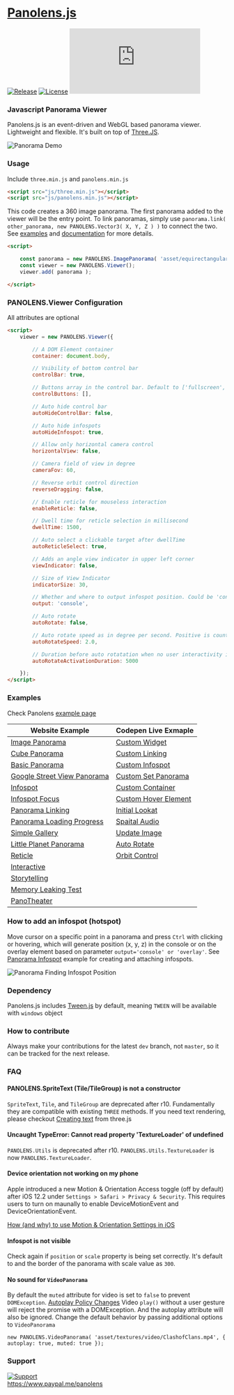 # [Panolens.js](http://pchen66.github.io/Panolens)

[![Release][release-badge]][release-badge-url]
[![License][license-badge]][license-badge-url]
![GzipSize][gzip-size-badge]

### Javascript Panorama Viewer

Panolens.js is an event-driven and WebGL based panorama viewer. Lightweight and flexible. It's built on top of [Three.JS](https://github.com/mrdoob/three.js).

![Panorama Demo](https://github.com/pchen66/pchen66.github.io/blob/master/Panolens/images/panolens.gif?raw=true)

### Usage

Include `three.min.js` and `panolens.min.js`

```html
<script src="js/three.min.js"></script>
<script src="js/panolens.min.js"></script>
```
This code creates a 360 image panorama. The first panorama added to the viewer will be the entry point. To link panoramas, simply use `panorama.link( other_panorama, new PANOLENS.Vector3( X, Y, Z ) )` to connect the two. See [examples](http://pchen66.github.io/Panolens/) and [documentation](http://pchen66.github.io/Panolens/docs/index.html) for more details.

```html
<script>

	const panorama = new PANOLENS.ImagePanorama( 'asset/equirectangular.jpg' );
	const viewer = new PANOLENS.Viewer();
	viewer.add( panorama );

</script>
```

### PANOLENS.Viewer Configuration
All attributes are optional
```html
<script>
	viewer = new PANOLENS.Viewer({

		// A DOM Element container
		container: document.body,

		// Vsibility of bottom control bar
		controlBar: true,

		// Buttons array in the control bar. Default to ['fullscreen', 'setting', 'video']
		controlButtons: [],

		// Auto hide control bar
		autoHideControlBar: false,

		// Auto hide infospots
		autoHideInfospot: true,

		// Allow only horizontal camera control
		horizontalView: false,

		// Camera field of view in degree
		cameraFov: 60,

		// Reverse orbit control direction
		reverseDragging: false,

		// Enable reticle for mouseless interaction
		enableReticle: false,

		// Dwell time for reticle selection in millisecond
		dwellTime: 1500,

		// Auto select a clickable target after dwellTime
		autoReticleSelect: true,

		// Adds an angle view indicator in upper left corner
		viewIndicator: false,

		// Size of View Indicator
		indicatorSize: 30,

		// Whether and where to output infospot position. Could be 'console' or 'overlay'
		output: 'console',

		// Auto rotate
		autoRotate: false,

		// Auto rotate speed as in degree per second. Positive is counter-clockwise and negative is clockwise.
		autoRotateSpeed: 2.0,

		// Duration before auto rotatation when no user interactivity in ms
		autoRotateActivationDuration: 5000

	});
</script>
```

### Examples

Check Panolens [example page](http://pchen66.github.io/Panolens/#Example)

Website Example | Codepen Live Exmaple
------------ | -------------
[Image Panorama](https://pchen66.github.io/Panolens/examples/panorama_image.html) | [Custom Widget](https://codepen.io/pchen66/pen/vZVyYr)
[Cube Panorama](https://pchen66.github.io/Panolens/examples/panorama_cube.html) | [Custom Linking](https://codepen.io/pchen66/pen/yXeWMJ)
[Basic Panorama](https://pchen66.github.io/Panolens/examples/panorama_basic.html) | [Custom Infospot](https://codepen.io/pchen66/pen/dRYNNG)
[Google Street View Panorama](https://pchen66.github.io/Panolens/examples/panorama_googlestreetview.html) | [Custom Set Panorama](https://codepen.io/pchen66/pen/RgxeJM)
[Infospot](https://pchen66.github.io/Panolens/examples/panorama_infospot.html) | [Custom Container](https://codepen.io/pchen66/pen/gMmggW)
[Infospot Focus](https://pchen66.github.io/Panolens/examples/panorama_infospot_focus.html) | [Custom Hover Element](https://codepen.io/pchen66/pen/vKvWQV)
[Panorama Linking](https://pchen66.github.io/Panolens/examples/panorama_linking.html) | [Initial Lookat](https://codepen.io/pchen66/pen/LLgxME)
[Panorama Loading Progress](https://pchen66.github.io/Panolens/examples/panorama_loading_progress.html) | [Spaital Audio](https://codepen.io/pchen66/pen/EZjbXq)
[Simple Gallery](https://pchen66.github.io/Panolens/examples/panorama_simple_gallery.html) | [Update Image](https://codepen.io/pchen66/pen/YxeYGZ)
[Little Planet Panorama](https://pchen66.github.io/Panolens/examples/littleplanet_image.html) | [Auto Rotate](https://codepen.io/pchen66/pen/rGpoPv)
[Reticle](https://pchen66.github.io/Panolens/examples/panorama_reticle.html) | [Orbit Control](https://codepen.io/pchen66/pen/JrMxdV)
[Interactive](https://pchen66.github.io/Panolens/examples/panorama_interactive.html) | 
[Storytelling](http://pchen66.github.io/Panolens/examples/panorama_storytelling.html) |
[Memory Leaking Test](http://pchen66.github.io/Panolens/examples/panorama_memoryleak_test.html) |
[PanoTheater](http://pchen66.github.io/PanoTheater) | 

### How to add an infospot (hotspot)

Move cursor on a specific point in a panorama and press `Ctrl` with clicking or hovering, which will generate position (x, y, z) in the console or on the overlay element based on parameter `output='console' or 'overlay'`. See [Panorama Infospot](http://pchen66.github.io/Panolens/examples/panorama_infospot.html) example for creating and attaching infospots.

![Panorama Finding Infospot Position](https://github.com/pchen66/pchen66.github.io/blob/master/Panolens/images/panolens_add_infospot_480p.gif?raw=true)

### Dependency

Panolens.js includes [Tween.js](https://github.com/tweenjs/tween.js/) by default, meaning `TWEEN` will be available with `windows` object

### How to contribute

Always make your contributions for the latest `dev` branch, not `master`, so it can be tracked for the next release. 

### FAQ

#### PANOLENS.SpriteText (Tile/TileGroup) is not a constructor
`SpriteText`, `Tile`, and `TileGroup` are deprecated after r10. Fundamentally they are compatible with existing `THREE` methods. If you need text rendering, please checkout [Creating text](https://threejs.org/docs/#manual/en/introduction/Creating-text) from three.js

#### Uncaught TypeError: Cannot read property 'TextureLoader' of undefined
`PANOLENS.Utils` is deprecated after r10. `PANOLENS.Utils.TextureLoader` is now `PANOLENS.TextureLoader`.

#### Device orientation not working on my phone
Apple introduced a new Motion & Orientation Access toggle (off by default) after iOS 12.2 under `Settings > Safari > Privacy & Security`. This requires users to turn on maunally to enable DeviceMotionEvent and DeviceOrientationEvent.

[How (and why) to use Motion & Orientation Settings in iOS](https://www.applemust.com/how-and-why-to-use-motion-orientation-settings-in-ios/)

#### Infospot is not visible
Check again if `position` or `scale` property is being set correctly. It's default to and the border of the panorama with scale value as `300`.

#### No sound for `VideoPanorama`
By default the `muted` attribute for video is set to `false` to prevent `DOMException`. [Autoplay Policy Changes](https://developers.google.com/web/updates/2017/09/autoplay-policy-changes) Video `play()` without a user gesture will reject the promise with a DOMException. And the autoplay attribute will also be ignored. Change the default behavior by passing additional options to `VideoPanorama`

```
new PANOLENS.VideoPanorama( 'asset/textures/video/ClashofClans.mp4', { autoplay: true, muted: true });
```

### Support
[![Support][panolens-support]][panolens-support-url]  
https://www.paypal.me/panolens

[release-badge]: https://img.shields.io/github/release/pchen66/panolens.js.svg
[release-badge-url]:https://github.com/pchen66/panolens.js/releases
[license-badge]: https://img.shields.io/github/license/pchen66/panolens.js.svg
[license-badge-url]: ./LICENSE
[gzip-size-badge]: http://img.badgesize.io/https://raw.githubusercontent.com/pchen66/panolens.js/master/build/panolens.min.js?compression=gzip&label=gzip%20size
[panolens-support]: https://pics.paypal.com/00/p/NDIyZmRiMGEtMGQyMy00Y2QzLWI1YWQtZmY1OGI1MzRjNDYw/image_2.PNG
[panolens-support-url]: https://www.paypal.me/panolens